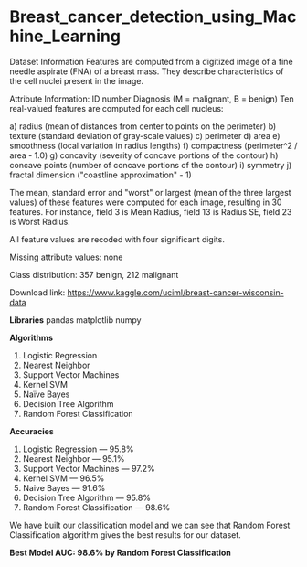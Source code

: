 # Breast_cancer_detection_using_Machine_Learning
Dataset Information
Features are computed from a digitized image of a fine needle aspirate (FNA) of a breast mass. They describe characteristics of the cell nuclei present in the image.

Attribute Information:
ID number
Diagnosis (M = malignant, B = benign)
Ten real-valued features are computed for each cell nucleus:

a) radius (mean of distances from center to points on the perimeter) b) texture (standard deviation of gray-scale values) c) perimeter d) area e) smoothness (local variation in radius lengths) f) compactness (perimeter^2 / area - 1.0) g) concavity (severity of concave portions of the contour) h) concave points (number of concave portions of the contour) i) symmetry j) fractal dimension ("coastline approximation" - 1)

The mean, standard error and "worst" or largest (mean of the three largest values) of these features were computed for each image, resulting in 30 features. For instance, field 3 is Mean Radius, field 13 is Radius SE, field 23 is Worst Radius.

All feature values are recoded with four significant digits.

Missing attribute values: none

Class distribution: 357 benign, 212 malignant

Download link: https://www.kaggle.com/uciml/breast-cancer-wisconsin-data

**Libraries**
pandas
matplotlib
numpy

**Algorithms**
1. Logistic Regression
2. Nearest Neighbor
3. Support Vector Machines
4. Kernel SVM
5. Naïve Bayes
6. Decision Tree Algorithm
7. Random Forest Classification

**Accuracies**
1. Logistic Regression — 95.8%
2. Nearest Neighbor — 95.1%
3. Support Vector Machines — 97.2%
4. Kernel SVM — 96.5%
5. Naive Bayes — 91.6%
6. Decision Tree Algorithm — 95.8%
7. Random Forest Classification — 98.6%

We have built our classification model and we can see that Random Forest Classification algorithm gives the best results for our dataset.

**Best Model AUC: 98.6% by Random Forest Classification**
